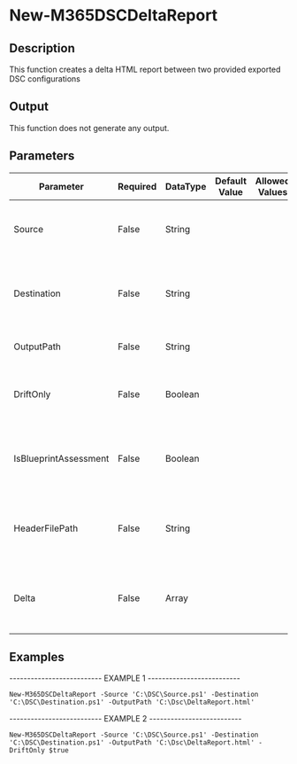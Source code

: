 ﻿# New-M365DSCDeltaReport

## Description

This function creates a delta HTML report between two provided exported
DSC configurations

## Output

This function does not generate any output.

## Parameters

| Parameter | Required | DataType | Default Value | Allowed Values | Description |
| --- | --- | --- | --- | --- | --- |
| Source | False | String |  |  | The source DSC configuration to compare from. |
| Destination | False | String |  |  | The destination DSC configuration to compare with. |
| OutputPath | False | String |  |  | The output path of the delta report. |
| DriftOnly | False | Boolean |  |  | Specifies that only difference should be in the report. |
| IsBlueprintAssessment | False | Boolean |  |  | Specifies that the report is a comparison with a Blueprint. |
| HeaderFilePath | False | String |  |  | Specifies that file that contains a custom header for the report. |
| Delta | False | Array |  |  | An array with difference, already compiled from another source. |

## Examples

-------------------------- EXAMPLE 1 --------------------------

`New-M365DSCDeltaReport -Source 'C:\DSC\Source.ps1' -Destination 'C:\DSC\Destination.ps1' -OutputPath 'C:\Dsc\DeltaReport.html'`

-------------------------- EXAMPLE 2 --------------------------

`New-M365DSCDeltaReport -Source 'C:\DSC\Source.ps1' -Destination 'C:\DSC\Destination.ps1' -OutputPath 'C:\Dsc\DeltaReport.html' -DriftOnly $true`


